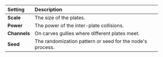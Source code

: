 | Setting      | Description                                               |
| :----------- | :-------------------------------------------------------- |
| **Scale**    | The size of the plates.                                   |
| **Power**    | The power of the inter-plate collisions.                  |
| **Channels** | On carves gullies where different plates meet.            |
| **Seed**     | The randomization pattern or seed for the node's process. |